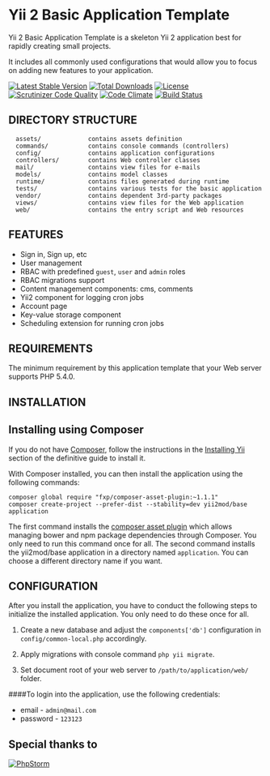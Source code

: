 Yii 2 Basic Application Template
================================

Yii 2 Basic Application Template is a skeleton Yii 2 application best for
rapidly creating small projects.

It includes all commonly used configurations that would allow you to focus on adding new
features to your application.

[![Latest Stable Version](https://poser.pugx.org/yii2mod/base/v/stable)](https://packagist.org/packages/yii2mod/base)
[![Total Downloads](https://poser.pugx.org/yii2mod/base/downloads)](https://packagist.org/packages/yii2mod/base)
[![License](https://poser.pugx.org/yii2mod/base/license)](https://packagist.org/packages/yii2mod/base)
[![Scrutinizer Code Quality](https://scrutinizer-ci.com/g/yii2mod/base/badges/quality-score.png?b=master)](https://scrutinizer-ci.com/g/yii2mod/base/?branch=master) 
[![Code Climate](https://codeclimate.com/github/yii2mod/base/badges/gpa.svg)](https://codeclimate.com/github/yii2mod/base)
[![Build Status](https://travis-ci.org/yii2mod/base.svg?branch=master)](https://travis-ci.org/yii2mod/base)

DIRECTORY STRUCTURE
-------------------

      assets/             contains assets definition
      commands/           contains console commands (controllers)
      config/             contains application configurations
      controllers/        contains Web controller classes
      mail/               contains view files for e-mails
      models/             contains model classes
      runtime/            contains files generated during runtime
      tests/              contains various tests for the basic application
      vendor/             contains dependent 3rd-party packages
      views/              contains view files for the Web application
      web/                contains the entry script and Web resources

## FEATURES
- Sign in, Sign up, etc
- User management
- RBAC with predefined `guest`, `user` and `admin` roles
- RBAC migrations support
- Content management components: cms, comments
- Yii2 component for logging cron jobs
- Account page
- Key-value storage component
- Scheduling extension for running cron jobs


REQUIREMENTS
------------

The minimum requirement by this application template that your Web server supports PHP 5.4.0.


INSTALLATION
------------

## Installing using Composer

If you do not have [Composer](http://getcomposer.org/), follow the instructions in the
[Installing Yii](https://github.com/yiisoft/yii2/blob/master/docs/guide/start-installation.md#installing-via-composer) section of the definitive guide to install it.

With Composer installed, you can then install the application using the following commands:

    composer global require "fxp/composer-asset-plugin:~1.1.1"
    composer create-project --prefer-dist --stability=dev yii2mod/base application

The first command installs the [composer asset plugin](https://github.com/francoispluchino/composer-asset-plugin/)
which allows managing bower and npm package dependencies through Composer. You only need to run this command
once for all. The second command installs the yii2mod/base application in a directory named `application`.
You can choose a different directory name if you want.

CONFIGURATION
-------------
After you install the application, you have to conduct the following steps to initialize
the installed application. You only need to do these once for all.

1. Create a new database and adjust the `components['db']` configuration in `config/common-local.php` accordingly.

2. Apply migrations with console command `php yii migrate`.

3. Set document root of your web server to `/path/to/application/web/` folder.


####To login into the application, use the following credentials:
- email - `admin@mail.com`
- password - `123123`


Special thanks to
------------
[![PhpStorm](http://resources.jetbrains.com/assets/media/open-graph/jetbrains_250x250.png)](https://www.jetbrains.com/phpstorm/)
